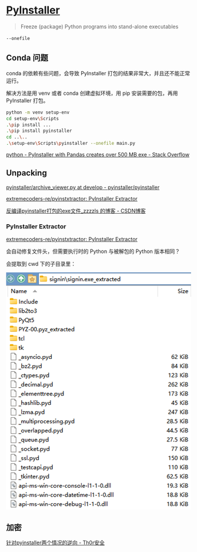 # [PyInstaller](https://github.com/pyinstaller/pyinstaller)
> Freeze (package) Python programs into stand-alone executables

`--onefile`

## Conda 问题
conda 的依赖有些问题，会导致 PyInstaller 打包的结果非常大，并且还不能正常运行。

解决方法是用 venv 或者 conda 创建虚拟环境，用 pip 安装需要的包，再用 PyInstaller 打包。

```sh
python -m venv setup-env
cd setup-env\Scripts
.\pip install ...
.\pip install pyinstaller
cd ..\..
.\setup-env\Scripts\pyinstaller --onefile main.py
```

[python - PyInstaller with Pandas creates over 500 MB exe - Stack Overflow](https://stackoverflow.com/questions/43886822/pyinstaller-with-pandas-creates-over-500-mb-exe)

## Unpacking
[pyinstaller/archive\_viewer.py at develop - pyinstaller/pyinstaller](https://github.com/pyinstaller/pyinstaller/blob/develop/archive_viewer.py)

[extremecoders-re/pyinstxtractor: PyInstaller Extractor](https://github.com/extremecoders-re/pyinstxtractor)

[反编译pyinstaller打包的exe文件\_zzzzls 的博客 - CSDN博客](https://blog.csdn.net/qq_36078992/article/details/103596170)

### PyInstaller Extractor
[extremecoders-re/pyinstxtractor: PyInstaller Extractor](https://github.com/extremecoders-re/pyinstxtractor)

会自动修复文件头，但需要执行时的 Python 与被解包的 Python 版本相同？

会提取到 cwd 下的子目录里：

![](images/README/pyinstxtractor.png)

## 加密
[针对pyinstaller两个情况的逆向 - Th0r安全](https://mp.weixin.qq.com/s/kqD87mMXYPIVD-QhRkeOFg)